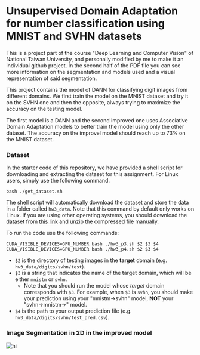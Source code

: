 
# Unsupervised Domain Adaptation for number classification using MNIST and SVHN datasets

This is a project part of the course "Deep Learning and Computer Vision" of National Taiwan University, and personally modified by me to make it an individual github project. 
In the second half of the PDF file you can see more information on the segmentation and models used and a visual representation of said segmentation.

This project contains the model of DANN for classifying digit images from different domains. We first train the model on the MNIST dataset and try it on the SVHN one and then the opposite, always trying to maximize the accuracy on the testing model.

The first model is a DANN and the second improved one uses Associative Domain Adaptation models to better train the model using only the other dataset. The accuracy on the improvel model should reach up to 73% on the MNIST dataset.


### Dataset
In the starter code of this repository, we have provided a shell script for downloading and extracting the dataset for this assignment. For Linux users, simply use the following command.

    bash ./get_dataset.sh
The shell script will automatically download the dataset and store the data in a folder called `hw3_data`. Note that this command by default only works on Linux. If you are using other operating systems, you should download the dataset from [this link](https://www.dropbox.com/s/65qdt9rkt808an4/hw3_data.zip) and unzip the compressed file manually.

To run the code use the following commands:

	CUDA_VISIBLE_DEVICES=GPU_NUMBER bash ./hw3_p3.sh $2 $3 $4
    CUDA_VISIBLE_DEVICES=GPU_NUMBER bash ./hw3_p4.sh $2 $3 $4

-   `$2` is the directory of testing images in the **target** domain (e.g. `hw3_data/digits/svhn/test`).
-   `$3` is a string that indicates the name of the target domain, which will be either `mnistm` or `svhn`. 
	- Note that you should run the model whose *target* domain corresponds with `$3`. For example, when `$3` is `svhn`, you should make your prediction using your "mnistm→svhn" model, **NOT** your "svhn→mnistm→" model.
-   `$4` is the path to your output prediction file (e.g. `hw3_data/digits/svhn/test_pred.csv`).


### Image Segmentation in 2D in the improved model
<img src="GAN_ex.png" alt="hi" class="inline"/>

